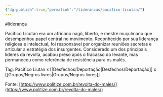 ```yaml
---
{"dg-publish":true,"permalink":"/liderancas/pacifico-licutan/"}
---
```


#liderança 

Pacífico Licutan era um africano nagô, liberto, e mestre muçulmano que desempenhou papel central no movimento. Reconhecido por sua liderança religiosa e intelectual, foi responsável por organizar reuniões secretas e articular a estratégia dos insurgentes. Considerado um dos principais líderes da revolta, acabou preso após o fracasso do levante, mas permaneceu como referência de resistência para os malês.

Tag: Pacífico Liutan x [[Desfechos/Deportação\|Desfechos/Deportação]] x [[Grupos/Negros livres\|Grupos/Negros livres]]

Fonte: [https://www.politize.com.br/revolta-do-males/](https://www.politize.com.br/revolta-do-males/)